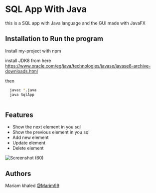 
# SQL App With Java
this is a SQL app with Java language and the GUI made with JavaFX



## Installation to Run the program

Install my-project with npm

install JDK8 from here
https://www.oracle.com/eg/java/technologies/javase/javase8-archive-downloads.html 

then 
```bash
  javac *.java
  java SqlApp 
  
```
## Features

- Show the next element in you sql
- Show the previous element in you sql
- Add new element
- Update element
- Delete element

![Screenshot (60)](https://user-images.githubusercontent.com/78925756/211354917-ab5ba28a-e118-4a7a-a529-32c363ce7b59.png)


## Authors

Mariam khaled [@Marim99](https://www.github.com/Marim99)

